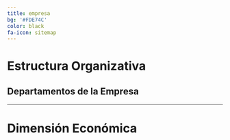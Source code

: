 ```yaml
---
title: empresa
bg: '#FDE74C'
color: black
fa-icon: sitemap
---
```


# **Estructura Organizativa**

## Departamentos de la Empresa

---

# **Dimensión Económica**

